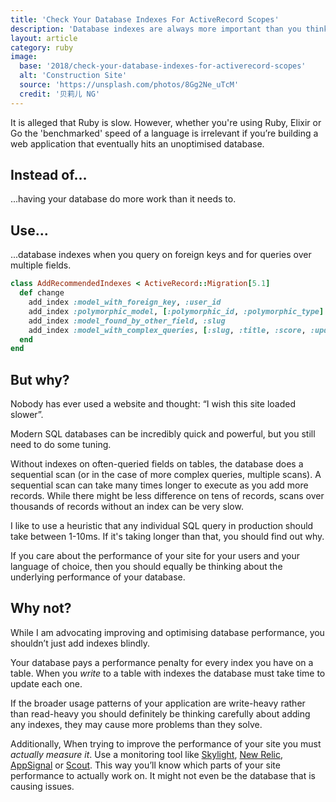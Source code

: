 ```yaml
---
title: 'Check Your Database Indexes For ActiveRecord Scopes'
description: 'Database indexes are always more important than you think'
layout: article
category: ruby
image:
  base: '2018/check-your-database-indexes-for-activerecord-scopes'
  alt: 'Construction Site'
  source: 'https://unsplash.com/photos/8Gg2Ne_uTcM'
  credit: '贝莉儿 NG'
---
```


It is alleged that Ruby is slow. However, whether you're using Ruby, Elixir or Go the 'benchmarked' speed of a language is irrelevant if you’re building a web application that eventually hits an unoptimised database.


## Instead of…

...having your database do more work than it needs to.


## Use…

...database indexes when you query on foreign keys and for queries over multiple fields.

```ruby
class AddRecommendedIndexes < ActiveRecord::Migration[5.1]
  def change
    add_index :model_with_foreign_key, :user_id
    add_index :polymorphic_model, [:polymorphic_id, :polymorphic_type]
    add_index :model_found_by_other_field, :slug
    add_index :model_with_complex_queries, [:slug, :title, :score, :updated_at]
  end
end
```


## But why?

Nobody has ever used a website and thought: “I wish this site loaded slower”.

Modern SQL databases can be incredibly quick and powerful, but you still need to do some tuning.

Without indexes on often-queried fields on tables, the database does a sequential scan (or in the case of more complex queries, multiple scans). A sequential scan can take many times longer to execute as you add more records. While there might be less difference on tens of records, scans over thousands of records without an index can be very slow.

I like to use a heuristic that any individual SQL query in production should take between 1-10ms. If it's taking longer than that, you should find out why.

If you care about the performance of your site for your users and your language of choice, then you should equally be thinking about the underlying performance of your database.


## Why not?

While I am advocating improving and optimising database performance, you shouldn’t just add indexes blindly.

Your database pays a performance penalty for every index you have on a table. When you _write_ to a table with indexes the database must take time to update each one.

If the broader usage patterns of your application are write-heavy rather than read-heavy you should definitely be thinking carefully about adding any indexes, they may cause more problems than they solve.

Additionally, When trying to improve the performance of your site you must _actually measure it_. Use a monitoring tool like [Skylight](https://skylight.io), [New Relic](https://newrelic.com), [AppSignal](https://appsignal.com) or [Scout](https://scoutapp.com). This way you’ll know which parts of your site performance to actually work on. It might not even be the database that is causing issues.
